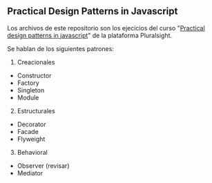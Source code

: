 Practical Design Patterns in Javascript
---

Los archivos de este repositorio son los ejecicios del curso "[Practical design patterns in javascript](https://www.pluralsight.com/courses/javascript-practical-design-patterns)" de la plataforma Pluralsight.

Se hablan de los siguientes patrones:

1. Creacionales
* Constructor
* Factory
* Singleton
* Module

2. Estructurales
* Decorator
* Facade
* Flyweight

3. Behavioral
* Observer (revisar)
* Mediator